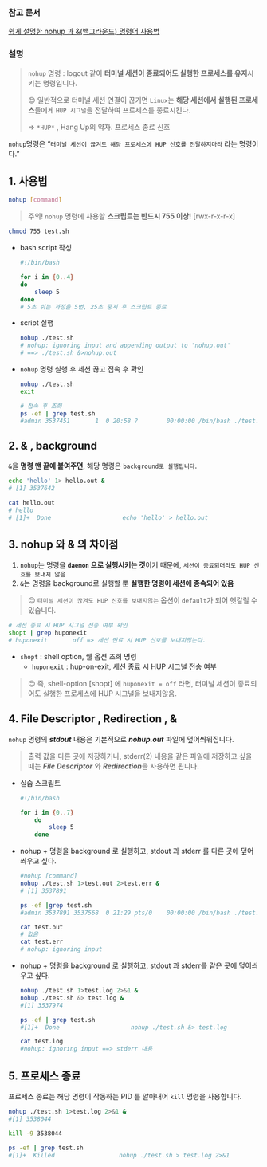 ### 참고 문서

[쉽게 설명한 nohup 과 &(백그라운드) 명령어 사용법](https://joonyon.tistory.com/entry/쉽게-설명한-nohup-과-백그라운드-명령어-사용법)

### 설명

> `nohup` 명령 : logout 같이 **터미널 세션이 종료되어도 실행한 프로세스를 유지**시키는 명령입니다.
> 
> 😊 일반적으로 터미널 세션 연결이 끊기면 `Linux`는 **해당 세션에서 실행된 프로세스**들에게 `HUP 시그널`을 전달하여 프로세스를 종료시킨다.
>
> ⇒ `*HUP*` , Hang Up의 약자. 프로세스 종료 신호


`nohup`명령은 “`터미널 세션이 끊겨도 해당 프로세스에 HUP 신호를 전달하지마라` 라는 명령이다.”



## 1. 사용법

```bash
nohup [command]
```

> 주의!  `nohup` 명령에 사용할 **스크립트는 반드시 755 이상!** [rwx-r-x-r-x]
>

```bash
chmod 755 test.sh
```

- bash script 작성

    ```bash
    #!/bin/bash
    
    for i in {0..4}
    do
    	sleep 5
    done
    # 5초 쉬는 과정을 5번, 25초 중지 후 스크립트 종료
    ```

- script 실행

    ```bash
    nohup ./test.sh
    # nohup: ignoring input and appending output to 'nohup.out'
    # ==> ./test.sh &>nohup.out
    ```

- `nohup` 명령 실행 후 세션 끊고 접속 후 확인

    ```bash
    nohup ./test.sh 
    exit
    
    # 접속 후 조회
    ps -ef | grep test.sh
    #admin 3537451       1  0 20:58 ?        00:00:00 /bin/bash ./test.sh
    ```


## 2. & , background

`&`을 **명령 맨 끝에 붙여주면**, 해당 명령은 `background로 실행됩니다`.

```bash
echo 'hello' 1> hello.out &
# [1] 3537642

cat hello.out 
# hello
# [1]+  Done                    echo 'hello' > hello.out
```

## 3. nohup 와 & 의 차이점


1. `nohup`는 명령을 **`daemon` 으로 실행시키는 것**이기 때문에, `세션이 종료되더라도 HUP 신호를 보내지 않음`
2. `&`는 명령을 background로 실행할 뿐 **실행한 명령이 세션에 종속되어 있음**

> 😊 `터미널 세션이 끊겨도 HUP 신호를 보내지않는` 옵션이 `default`가 되어 헷갈릴 수 있습니다.
>

```bash
# 세션 종료 시 HUP 시그널 전송 여부 확인
shopt | grep huponexit
# huponexit       off => 세션 만료 시 HUP 신호를 보내지않는다.
```

- `shopt` : shell option, 쉘 옵션 조회 명령
    - `huponexit` : hup-on-exit, 세션 종료 시 HUP 시그널 전송 여부


> 😊 즉, shell-option [shopt] 에 `huponexit = off` 라면, 터미널 세션이 종료되어도 실행한 프로세스에 HUP 시그널을 보내지않음.



## 4. File Descriptor , Redirection , &


`nohup` 명령의 ***stdout*** 내용은 기본적으로 ***nohup.out*** 파일에 덮어씌워집니다.

> 출력 값을 다른 곳에 저장하거나, stderr(2) 내용을 같은 파일에 저장하고 싶을 때는 ***File Descriptor*** 와 ***Redirection***을 사용하면 됩니다.
>

- 실습 스크립트

    ```bash
    #!/bin/bash
    
    for i in {0..7}
    	do
    		sleep 5
    	done
    ```

- nohup + 명령을 background 로 실행하고, stdout 과 stderr 를 다른 곳에 덮어씌우고 싶다.

    ```bash
    #nohup [command]
    nohup ./test.sh 1>test.out 2>test.err & 
    # [1] 3537891
    
    ps -ef |grep test.sh
    #admin 3537891 3537568  0 21:29 pts/0    00:00:00 /bin/bash ./test.sh
    
    cat test.out 
    # 없음
    cat test.err 
    # nohup: ignoring input
    ```

- nohup + 명령을 background 로 실행하고, stdout 과 stderr를 같은 곳에 덮어씌우고 싶다.

    ```bash
    nohup ./test.sh 1>test.log 2>&1 &
    nohup ./test.sh &> test.log &
    #[1] 3537974
    
    ps -ef | grep test.sh 
    #[1]+  Done                    nohup ./test.sh &> test.log
    
    cat test.log 
    #nohup: ignoring input ==> stderr 내용
    ```


## 5. 프로세스 종료


프로세스 종료는 해당 명령이 작동하는 PID 를 알아내어 `kill` 명령을 사용합니다.

```bash
nohup ./test.sh 1>test.log 2>&1 &
#[1] 3538044

kill -9 3538044

ps -ef | grep test.sh
#[1]+  Killed                  nohup ./test.sh > test.log 2>&1
```
